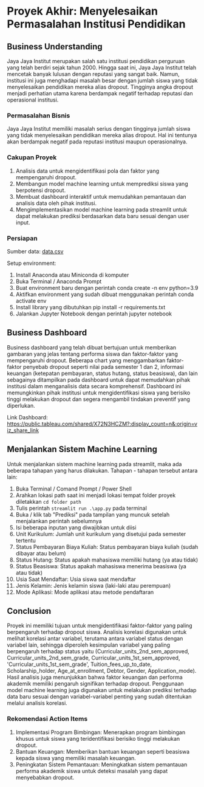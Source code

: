 # Proyek Akhir: Menyelesaikan Permasalahan Institusi Pendidikan

## Business Understanding
Jaya Jaya Institut merupakan salah satu institusi pendidikan perguruan yang telah berdiri sejak tahun 2000. Hingga saat ini, Jaya Jaya Institut telah mencetak banyak lulusan dengan reputasi yang sangat baik. Namun, institusi ini juga menghadapi masalah besar dengan jumlah siswa yang tidak menyelesaikan pendidikan mereka alias dropout. Tingginya angka dropout menjadi perhatian utama karena berdampak negatif terhadap reputasi dan operasional institusi.

### Permasalahan Bisnis
Jaya Jaya Institut memiliki masalah serius dengan tingginya jumlah siswa yang tidak menyelesaikan pendidikan mereka alias dropout. Hal ini tentunya akan berdampak negatif pada reputasi institusi maupun operasionalnya.

### Cakupan Proyek
1. Analisis data untuk mengidentifikasi pola dan faktor yang mempengaruhi dropout.
2. Membangun model machine learning untuk memprediksi siswa yang berpotensi dropout.
3. Membuat dashboard interaktif untuk memudahkan pemantauan dan analisis data oleh pihak institusi.
4. Mengimplementasikan model machine learning pada streamlit untuk dapat melakukan prediksi berdasarkan data baru sesuai dengan user input.

### Persiapan

Sumber data: [data.csv](https://github.com/dicodingacademy/dicoding_dataset/blob/main/students_performance/data.csv)

Setup environment:
1. Install Anaconda atau Miniconda di komputer
2. Buka Terminal / Anaconda Prompt
3. Buat environment baru dengan perintah conda create -n env python=3.9
4. Aktifkan environment yang sudah dibuat menggunakan perintah conda activate env
5. Install library yang dibutuhkan pip install -r requirements.txt
6. Jalankan Jupyter Notebook dengan perintah jupyter notebook

## Business Dashboard
Business dashboard yang telah dibuat bertujuan untuk memberikan gambaran yang jelas tentang performa siswa dan faktor-faktor yang mempengaruhi dropout. Beberapa chart yang menggambarkan faktor-faktor penyebab dropout seperti nilai pada semester 1 dan 2, informasi keuangan (ketepatan pembayaran, status hutang, status beasiswa), dan lain sebagainya ditampilkan pada dashboard untuk dapat memudahkan pihak institusi dalam menganalisis data secara komprehensif. Dashboard ini memungkinkan pihak institusi untuk mengidentifikasi siswa yang berisiko tinggi melakukan dropout dan segera mengambil tindakan preventif yang diperlukan.

Link Dashboard: https://public.tableau.com/shared/X72N3HCZM?:display_count=n&:origin=viz_share_link

## Menjalankan Sistem Machine Learning
Untuk menjalankan sistem machine learning pada streamlit, maka ada beberapa tahapan yang harus dilakukan. Tahapan - tahapan tersebut antara lain:
1. Buka Terminal / Comand Prompt / Power Shell
2. Arahkan lokasi path saat ini menjadi lokasi tempat folder proyek diletakkan `cd folder path`
3. Tulis perintah `streamlit run .\app.py` pada terminal
4. Buka / klik tab "Prediksi" pada tampilan yang muncuk setelah menjalankan perintah sebelumnya
5. Isi beberapa inputan yang diwajibkan untuk diisi
6. Unit Kurikulum: Jumlah unit kurikulum yang disetujui pada semester tertentu
7. Status Pembayaran Biaya Kuliah: Status pembayaran biaya kuliah (sudah dibayar atau belum)
8. Status Hutang: Status apakah mahasiswa memiliki hutang (ya atau tidak)
9. Status Beasiswa: Status apakah mahasiswa menerima beasiswa (ya atau tidak)
10. Usia Saat Mendaftar: Usia siswa saat mendaftar
11. Jenis Kelamin: Jenis kelamin siswa (laki-laki atau perempuan)
12. Mode Aplikasi: Mode aplikasi atau metode pendaftaran

## Conclusion
Proyek ini memiliki tujuan untuk mengidentifikasi faktor-faktor yang paling berpengaruh terhadap dropout siswa. Analisis korelasi digunakan untuk melihat korelasi antar variabel, terutama antara variabel status dengan variabel lain, sehingga diperoleh kesimpulan variabel yang paling berpengaruh terhadap status yaitu (Curricular_units_2nd_sem_approved, Curricular_units_2nd_sem_grade, Curricular_units_1st_sem_approved, 'Curricular_units_1st_sem_grade', Tuition_fees_up_to_date, Scholarship_holder, Age_at_enrollment, Debtor, Gender, Application_mode). Hasil analisis juga menunjukkan bahwa faktor keuangan dan performa akademik memiliki pengaruh signifikan terhadap dropout. Penggunaan model machine learning juga digunakan untuk melakukan prediksi terhadap data baru sesuai dengan variabel-variabel penting yang sudah ditentukan melalui analisis korelasi.

### Rekomendasi Action Items
1. Implementasi Program Bimbingan: Menerapkan program bimbingan khusus untuk siswa yang teridentifikasi berisiko tinggi melakukan dropout.
2. Bantuan Keuangan: Memberikan bantuan keuangan seperti beasiswa kepada siswa yang memiliki masalah keuangan.
3. Peningkatan Sistem Pemantauan: Meningkatkan sistem pemantauan performa akademik siswa untuk deteksi masalah yang dapat menyebabkan dropout.
